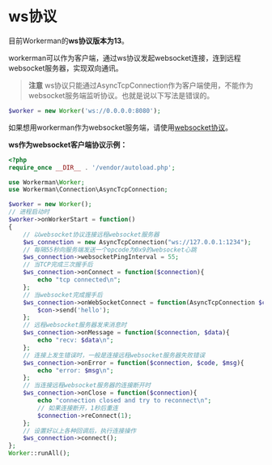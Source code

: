 # ws协议

目前Workerman的**ws协议版本为13**。

workerman可以作为客户端，通过ws协议发起websocket连接，连到远程websocket服务器，实现双向通讯。

> **注意**
> ws协议只能通过AsyncTcpConnection作为客户端使用，不能作为websocket服务端监听协议。也就是说以下写法是错误的。 

```php
$worker = new Worker('ws://0.0.0.0:8080');
```

如果想用workerman作为websocket服务端，请使用[websocket协议](about-websocket.md)。

**ws作为websocket客户端协议示例：**

```php
<?php
require_once __DIR__ . '/vendor/autoload.php';

use Workerman\Worker;
use Workerman\Connection\AsyncTcpConnection;

$worker = new Worker();
// 进程启动时
$worker->onWorkerStart = function()
{
    // 以websocket协议连接远程websocket服务器
    $ws_connection = new AsyncTcpConnection("ws://127.0.0.1:1234");
    // 每隔55秒向服务端发送一个opcode为0x9的websocket心跳
    $ws_connection->websocketPingInterval = 55;
    // 当TCP完成三次握手后
    $ws_connection->onConnect = function($connection){
        echo "tcp connected\n";
    };
    // 当websocket完成握手后
    $ws_connection->onWebSocketConnect = function(AsyncTcpConnection $con, $response) {
        $con->send('hello');
    };
    // 远程websocket服务器发来消息时
    $ws_connection->onMessage = function($connection, $data){
        echo "recv: $data\n";
    };
    // 连接上发生错误时，一般是连接远程websocket服务器失败错误
    $ws_connection->onError = function($connection, $code, $msg){
        echo "error: $msg\n";
    };
    // 当连接远程websocket服务器的连接断开时
    $ws_connection->onClose = function($connection){
        echo "connection closed and try to reconnect\n";
        // 如果连接断开，1秒后重连
        $connection->reConnect(1);
    };
    // 设置好以上各种回调后，执行连接操作
    $ws_connection->connect();
};
Worker::runAll();
```


